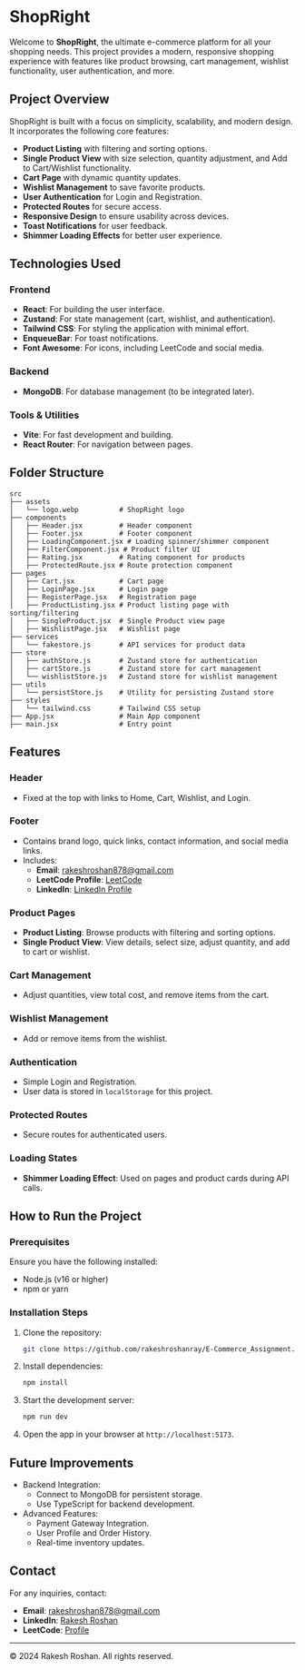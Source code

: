 # ShopRight

Welcome to **ShopRight**, the ultimate e-commerce platform for all your shopping needs. This project provides a modern, responsive shopping experience with features like product browsing, cart management, wishlist functionality, user authentication, and more.

## Project Overview
ShopRight is built with a focus on simplicity, scalability, and modern design. It incorporates the following core features:
- **Product Listing** with filtering and sorting options.
- **Single Product View** with size selection, quantity adjustment, and Add to Cart/Wishlist functionality.
- **Cart Page** with dynamic quantity updates.
- **Wishlist Management** to save favorite products.
- **User Authentication** for Login and Registration.
- **Protected Routes** for secure access.
- **Responsive Design** to ensure usability across devices.
- **Toast Notifications** for user feedback.
- **Shimmer Loading Effects** for better user experience.

## Technologies Used

### Frontend
- **React**: For building the user interface.
- **Zustand**: For state management (cart, wishlist, and authentication).
- **Tailwind CSS**: For styling the application with minimal effort.
- **EnqueueBar**: For toast notifications.
- **Font Awesome**: For icons, including LeetCode and social media.

### Backend
- **MongoDB**: For database management (to be integrated later).

### Tools & Utilities
- **Vite**: For fast development and building.
- **React Router**: For navigation between pages.

## Folder Structure
```
src
├── assets
│   └── logo.webp          # ShopRight logo
├── components
│   ├── Header.jsx         # Header component
│   ├── Footer.jsx         # Footer component
│   ├── LoadingComponent.jsx # Loading spinner/shimmer component
│   ├── FilterComponent.jsx # Product filter UI
│   ├── Rating.jsx         # Rating component for products
│   ├── ProtectedRoute.jsx # Route protection component
├── pages
│   ├── Cart.jsx           # Cart page
│   ├── LoginPage.jsx      # Login page
│   ├── RegisterPage.jsx   # Registration page
│   ├── ProductListing.jsx # Product listing page with sorting/filtering
│   ├── SingleProduct.jsx  # Single Product view page
│   ├── WishlistPage.jsx   # Wishlist page
├── services
│   └── fakestore.js       # API services for product data
├── store
│   ├── authStore.js       # Zustand store for authentication
│   ├── cartStore.js       # Zustand store for cart management
│   └── wishlistStore.js   # Zustand store for wishlist management
├── utils
│   └── persistStore.js    # Utility for persisting Zustand store
├── styles
│   └── tailwind.css       # Tailwind CSS setup
├── App.jsx                # Main App component
├── main.jsx               # Entry point
```

## Features

### Header
- Fixed at the top with links to Home, Cart, Wishlist, and Login.

### Footer
- Contains brand logo, quick links, contact information, and social media links.
- Includes:
  - **Email**: [rakeshroshan878@gmail.com](mailto:rakeshroshan878@gmail.com)
  - **LeetCode Profile**: [LeetCode](https://leetcode.com/u/rakesh878/)
  - **LinkedIn**: [LinkedIn Profile](https://linkedin.com/in/rakeshroshan)

### Product Pages
- **Product Listing**: Browse products with filtering and sorting options.
- **Single Product View**: View details, select size, adjust quantity, and add to cart or wishlist.

### Cart Management
- Adjust quantities, view total cost, and remove items from the cart.

### Wishlist Management
- Add or remove items from the wishlist.

### Authentication
- Simple Login and Registration.
- User data is stored in `localStorage` for this project.

### Protected Routes
- Secure routes for authenticated users.

### Loading States
- **Shimmer Loading Effect**: Used on pages and product cards during API calls.

## How to Run the Project

### Prerequisites
Ensure you have the following installed:
- Node.js (v16 or higher)
- npm or yarn

### Installation Steps
1. Clone the repository:
   ```bash
   git clone https://github.com/rakeshroshanray/E-Commerce_Assignment.git cd ecommerce-platform
   ```
2. Install dependencies:
   ```bash
   npm install
   ```
3. Start the development server:
   ```bash
   npm run dev
   ```
4. Open the app in your browser at `http://localhost:5173`.

## Future Improvements
- Backend Integration:
  - Connect to MongoDB for persistent storage.
  - Use TypeScript for backend development.
- Advanced Features:
  - Payment Gateway Integration.
  - User Profile and Order History.
  - Real-time inventory updates.

## Contact
For any inquiries, contact:
- **Email**: [rakeshroshan878@gmail.com](mailto:rakeshroshan878@gmail.com)
- **LinkedIn**: [Rakesh Roshan](https://linkedin.com/in/rakeshroshan)
- **LeetCode**: [Profile](https://leetcode.com/u/rakesh878/)

---

&copy; 2024 Rakesh Roshan. All rights reserved.

